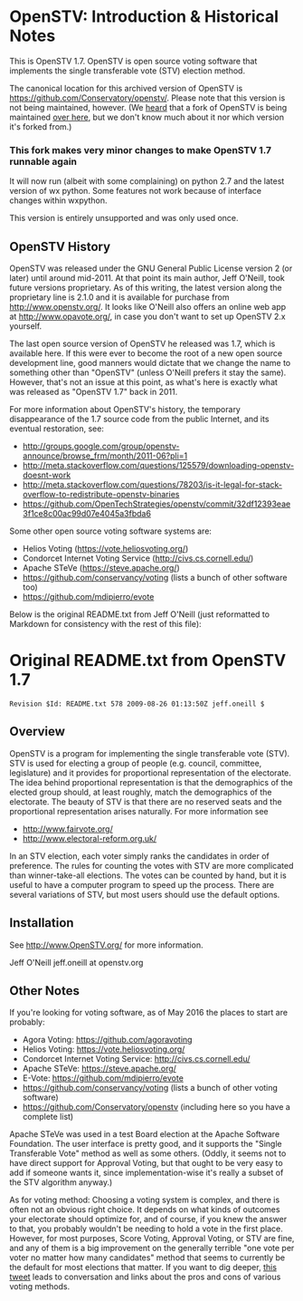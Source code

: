 OpenSTV: Introduction & Historical Notes
========================================

This is OpenSTV 1.7.  OpenSTV is open source voting software that implements the single transferable vote (STV) election method.

The canonical location for this archived version of OpenSTV is
https://github.com/Conservatory/openstv/.  Please note that this
version is not being maintained, however.  (We
[heard](https://github.com/OpenTechStrategies/openstv/issues/1#issuecomment-220310769)
that a fork of OpenSTV is being maintained [over
here](https://github.com/agoravoting/agora-tally/tree/next/agora_tally/ballot_counter),
but we don't know much about it nor which version it's forked from.)

### This fork makes very minor changes to make OpenSTV 1.7 runnable again
It will now run (albeit with some complaining) on python 2.7 and the latest version of wx python. Some features not work because of interface changes within wxpython. 

This version is entirely unsupported and was only used once.


OpenSTV History
---------------

OpenSTV was released under the GNU General Public License version 2 (or later) until around mid-2011.  At that point its main author, Jeff O'Neill, took future versions proprietary.  As of this writing, the latest version along the proprietary line is 2.1.0 and it is available for purchase from http://www.openstv.org/.  It looks like O'Neill also offers an online web app at http://www.opavote.org/, in case you don't want to set up OpenSTV 2.x yourself.

The last open source version of OpenSTV he released was 1.7, which is available here.  If this were ever to become the root of a new open source development line, good manners would dictate that we change the name to something other than "OpenSTV" (unless O'Neill prefers it stay the same).  However, that's not an issue at this point, as what's here is exactly what was released as "OpenSTV 1.7" back in 2011.

For more information about OpenSTV's history, the temporary disappearance of the 1.7 source code from the public Internet, and its eventual restoration, see:

  * http://groups.google.com/group/openstv-announce/browse_frm/month/2011-06?pli=1
  * http://meta.stackoverflow.com/questions/125579/downloading-openstv-doesnt-work
  * http://meta.stackoverflow.com/questions/78203/is-it-legal-for-stack-overflow-to-redistribute-openstv-binaries
  * https://github.com/OpenTechStrategies/openstv/commit/32df12393eae3f1ce8c00ac99d07e4045a3fbda6

Some other open source voting software systems are:

* Helios Voting (https://vote.heliosvoting.org/)
* Condorcet Internet Voting Service (http://civs.cs.cornell.edu/)
* Apache STeVe (https://steve.apache.org/)
* https://github.com/conservancy/voting (lists a bunch of other software too)
* https://github.com/mdipierro/evote

Below is the original README.txt from Jeff O'Neill (just reformatted to Markdown for consistency with the rest of this file):

Original README.txt from OpenSTV 1.7
====================================

`Revision $Id: README.txt 578 2009-08-26 01:13:50Z jeff.oneill $`

Overview
--------

OpenSTV is a program for implementing the single transferable vote (STV).  STV is used for electing a group of people (e.g. council, committee, legislature) and it provides for proportional representation of the electorate.  The idea behind proportional representation is that the demographics of the elected group should, at least roughly, match the demographics of the electorate.  The beauty of STV is that there are no reserved seats and the proportional representation arises naturally.  For more information see

  * http://www.fairvote.org/
  * http://www.electoral-reform.org.uk/

In an STV election, each voter simply ranks the candidates in order of preference.  The rules for counting the votes with STV are more complicated than winner-take-all elections.  The votes can be counted by hand, but it is useful to have a computer program to speed up the process.  There are several variations of STV, but most users should use the default options.

Installation
------------
See http://www.OpenSTV.org/ for more information.

Jeff O'Neill
jeff.oneill at openstv.org

Other Notes
--------
If you're looking for voting software, as of May 2016 the places to
start are probably:

* Agora Voting: https://github.com/agoravoting
* Helios Voting: https://vote.heliosvoting.org/
* Condorcet Internet Voting Service: http://civs.cs.cornell.edu/
* Apache STeVe: https://steve.apache.org/
* E-Vote: https://github.com/mdipierro/evote
* https://github.com/conservancy/voting (lists a bunch of other voting software)
* https://github.com/Conservatory/openstv (including here so you have a complete list)

Apache STeVe was used in a test Board election at the Apache Software
Foundation.  The user interface is pretty good, and it supports the
"Single Transferable Vote" method as well as some others.  (Oddly, it
seems not to have direct support for Approval Voting, but that ought
to be very easy to add if someone wants it, since implementation-wise
it's really a subset of the STV algorithm anyway.)

As for voting method: Choosing a voting system is complex, and there
is often not an obvious right choice.  It depends on what kinds of
outcomes your electorate should optimize for, and of course, if you
knew the answer to that, you probably wouldn't be needing to hold a
vote in the first place.  However, for most purposes, Score Voting,
Approval Voting, or STV are fine, and any of them is a big improvement
on the generally terrible "one vote per voter no matter how many
candidates" method that seems to currently be the default for most
elections that matter.  If you want to dig deeper, [this
tweet](https://twitter.com/kfogel/status/705857077768376320) leads to
conversation and links about the pros and cons of various voting
methods.
